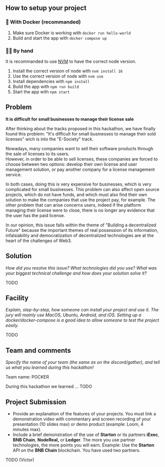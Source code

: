 ## How to setup your project

### 🐳 With Docker (recommanded)
1. Make sure Docker is working with `docker run hello-world`
2. Build and start the app with `docker compose up`

### 🫳🏼 By hand
It is recommanded to use [NVM](https://github.com/nvm-sh/nvm) to have the correct node version.
1. Install the correct version of node with `nvm install 16`
2. Use the correct version of node with `nvm use`
3. Install dependencies with `npm install`
4. Build the app with `npm run build`
5. Start the app with `npm start`
## Problem
**It is difficult for small businesses to manage their license sale**

After thinking about the tracks proposed in this hackathon, we have finally found this problem: "It's difficult for small businesses to manage their sold licenses" wich is into the "E-Society" track.

Nowadays, many companies want to sell their software products through the sale of licenses to its users.  
However, in order to be able to sell licenses, these companies are forced to choose between two options: develop their own license and user management solution, or pay another company for a license management service.

In both cases, doing this is very expensive for businesses, which is very complicated for small businesses. This problem can also affect open source projects, which do not have funds, and which must also find their own solution to make the companies that use the project pay, for example.
The other problem that can arise concerns users, indeed if the platform managing their license were to close, there is no longer any evidence that the user has the paid license.

In our opinion, this issue falls within the theme of "Building a decentralized Future" because the important themes of real possession of its information, infalsiability and democratization of decentralized technologies are at the heart of the challenges of Web3.
## Solution

*How did you resolve this issue? What technologies did you use? What was your biggest technical challenge and how does your solution solve it?*

TODO

## Facility

*Explain, step-by-step, how someone can install your project and use it. The jury will mainly use MacOS, Ubuntu, Android, and iOS. Setting up a docker/docker-compose is a good idea to allow someone to test the project easily.*

TODO

## Team and comments

*Specify the name of your team (the same as on the discord/gather), and tell us what you learned during this hackathon!*

Team name: POCKER

During this hackathon we learned ... TODO

## Project Submission

- Provide an explanation of the features of your projects. You must link a demonstration video with commentary and screen recording of your presentation (10 slides max) or demo product (example: Loom, 4 minutes max).
- Include a brief demonstration of the use of **Starton** or its partners **iExec**, **BNB Chain**, **NodeReal,** or **Ledger**.
The more you use partner technologies, the more points you will earn. Example: Use the **Starton** API on the **BNB Chain** blockchain.
You have used two partners.

TODO (Victor)
